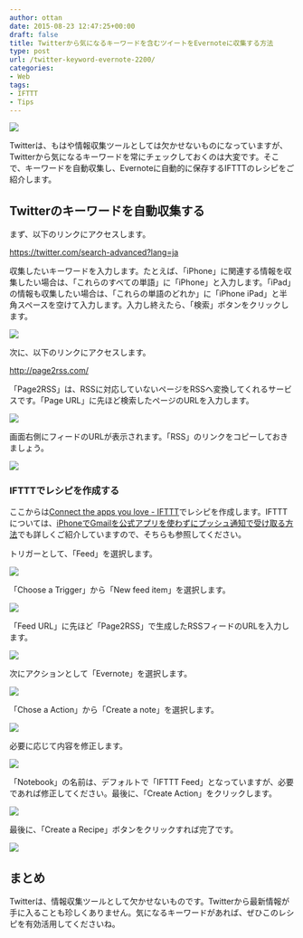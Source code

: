 ```yaml
---
author: ottan
date: 2015-08-23 12:47:25+00:00
draft: false
title: Twitterから気になるキーワードを含むツイートをEvernoteに収集する方法
type: post
url: /twitter-keyword-evernote-2200/
categories:
- Web
tags:
- IFTTT
- Tips
---
```


![](/images/2015/08/150823-55d9bb96b430b.jpg)






Twitterは、もはや情報収集ツールとしては欠かせないものになっていますが、Twitterから気になるキーワードを常にチェックしておくのは大変です。そこで、キーワードを自動収集し、Evernoteに自動的に保存するIFTTTのレシピをご紹介します。





## Twitterのキーワードを自動収集する





まず、以下のリンクにアクセスします。



https://twitter.com/search-advanced?lang=ja



収集したいキーワードを入力します。たとえば、「iPhone」に関連する情報を収集したい場合は、「これらのすべての単語」に「iPhone」と入力します。「iPad」の情報も収集したい場合は、「これらの単語のどれか」に「iPhone iPad」と半角スペースを空けて入力します。入力し終えたら、「検索」ボタンをクリックします。





![](/images/2015/08/150823-55d9bb97c1222.png)






次に、以下のリンクにアクセスします。



http://page2rss.com/



「Page2RSS」は、RSSに対応していないページをRSSへ変換してくれるサービスです。「Page URL」に先ほど検索したページのURLを入力します。





![](/images/2015/08/150823-55d9c0e162355.png)






画面右側にフィードのURLが表示されます。「RSS」のリンクをコピーしておきましょう。





![](/images/2015/08/150823-55d9bb9a6da53.png)






### IFTTTでレシピを作成する





ここからは[Connect the apps you love - IFTTT](https://ifttt.com/)でレシピを作成します。IFTTTについては、[iPhoneでGmailを公式アプリを使わずにプッシュ通知で受け取る方法](/iphone-gmail-push-490/)でも詳しくご紹介していますので、そちらも参照してください。






トリガーとして、「Feed」を選択します。





![](/images/2015/08/150823-55d9bb9bd5e57.png)






「Choose a Trigger」から「New feed item」を選択します。





![](/images/2015/08/150823-55d9bb9e68c68.png)






「Feed URL」に先ほど「Page2RSS」で生成したRSSフィードのURLを入力します。





![](/images/2015/08/150823-55d9bba0d7dd9.png)






次にアクションとして「Evernote」を選択します。





![](/images/2015/08/150823-55d9bba2c9f4a.png)






「Chose a Action」から「Create a note」を選択します。





![](/images/2015/08/150823-55d9bba5413ef.png)






必要に応じて内容を修正します。





![](/images/2015/08/150823-55d9bba7d5724.png)






「Notebook」の名前は、デフォルトで「IFTTT Feed」となっていますが、必要であれば修正してください。最後に、「Create Action」をクリックします。





![](/images/2015/08/150823-55d9bba9e41a0.png)






最後に、「Create a Recipe」ボタンをクリックすれば完了です。





![](/images/2015/08/150823-55d9bbac168a4.png)






## まとめ





Twitterは、情報収集ツールとして欠かせないものです。Twitterから最新情報が手に入ることも珍しくありません。気になるキーワードがあれば、ぜひこのレシピを有効活用してくださいね。
